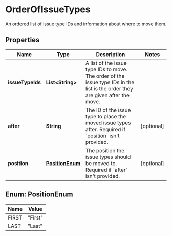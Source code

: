 

# OrderOfIssueTypes

An ordered list of issue type IDs and information about where to move them.
## Properties

Name | Type | Description | Notes
------------ | ------------- | ------------- | -------------
**issueTypeIds** | **List&lt;String&gt;** | A list of the issue type IDs to move. The order of the issue type IDs in the list is the order they are given after the move. | 
**after** | **String** | The ID of the issue type to place the moved issue types after. Required if &#x60;position&#x60; isn&#39;t provided. |  [optional]
**position** | [**PositionEnum**](#PositionEnum) | The position the issue types should be moved to. Required if &#x60;after&#x60; isn&#39;t provided. |  [optional]



## Enum: PositionEnum

Name | Value
---- | -----
FIRST | &quot;First&quot;
LAST | &quot;Last&quot;



